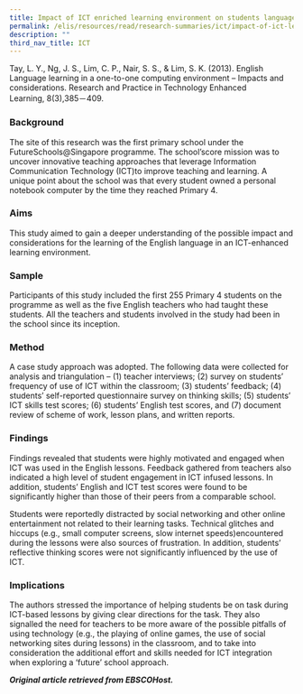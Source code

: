 ```yaml
---
title: Impact of ICT enriched learning environment on students language learning
permalink: /elis/resources/read/research-summaries/ict/impact-of-ict-learning-on-students-language-learning/
description: ""
third_nav_title: ICT
---
```

Tay, L. Y., Ng, J. S., Lim, C. P., Nair, S. S., & Lim, S. K. (2013). English Language learning in a one-to-one computing environment – Impacts and considerations. Research and Practice in Technology Enhanced Learning, 8(3),385－409.

### Background

The site of this research was the first primary school under the FutureSchools@Singapore programme. The school’score mission was to uncover innovative teaching approaches that leverage Information Communication Technology (ICT)to improve teaching and learning. A unique point about the school was that every student owned a personal notebook computer by the time they reached Primary 4.

### Aims

This study aimed to gain a deeper understanding of the possible impact and considerations for the learning of the English language in an ICT-enhanced learning environment.

### Sample

Participants of this study included the first 255 Primary 4 students on the programme as well as the five English teachers who had taught these students. All the teachers and students involved in the study had been in the school since its inception.

### Method

A case study approach was adopted. The following data were collected for analysis and triangulation – (1) teacher interviews; (2) survey on students’ frequency of use of ICT within the classroom; (3) students’ feedback; (4) students’ self-reported questionnaire survey on thinking skills; (5) students’ ICT skills test scores; (6) students’ English test scores, and (7) document review of scheme of work, lesson plans, and written reports.

### Findings

Findings revealed that students were highly motivated and engaged when ICT was used in the English lessons. Feedback gathered from teachers also indicated a high level of student engagement in ICT infused lessons. In addition, students’ English and ICT test scores were found to be significantly higher than those of their peers from a comparable school. 

Students were reportedly distracted by social networking and other online entertainment not related to their learning tasks. Technical glitches and hiccups (e.g., small computer screens, slow internet speeds)encountered during the lessons were also sources of frustration. In addition, students’ reflective thinking scores were not significantly influenced by the use of ICT.

### Implications

The authors stressed the importance of helping students be on task during ICT-based lessons by giving clear directions for the task. They also signalled the need for teachers to be more aware of the possible pitfalls of using technology (e.g., the playing of online games, the use of social networking sites during lessons) in the classroom, and to take into consideration the additional effort and skills needed for ICT integration when exploring a ‘future’ school approach.

_**Original article retrieved from EBSCOHost.**_  

